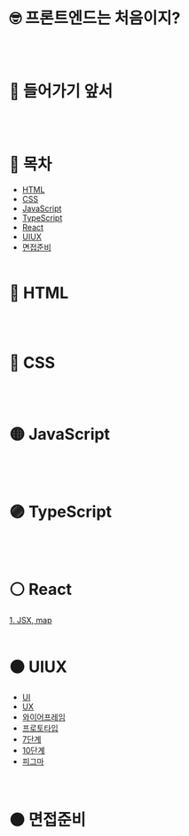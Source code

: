 # 🤓 프론트엔드는 처음이지?


<br/> <br/>
# 🎉 들어가기 앞서


<br/> <br/>
# 📜 목차
* [HTML](https://github.com/wjdpwdn/Frontend-For-Beginner/blob/main/README.md#-html)
* [CSS](https://github.com/wjdpwdn/Frontend-For-Beginner/blob/main/README.md#-css)
* [JavaScript](https://github.com/wjdpwdn/Frontend-For-Beginner/blob/main/README.md#-javascript)
* [TypeScript](https://github.com/wjdpwdn/Frontend-For-Beginner/blob/main/README.md#-typescript)
* [React](https://github.com/wjdpwdn/Frontend-For-Beginner/blob/main/README.md#%EF%B8%8F-react)
* [UIUX](https://github.com/wjdpwdn/Frontend-For-Beginner/blob/main/README.md#%EF%B8%8F-uiux)
* [면접준비](https://github.com/wjdpwdn/Frontend-For-Beginner/blob/main/README.md#%EF%B8%8F-%EB%A9%B4%EC%A0%91%EC%A4%80%EB%B9%84)
<br/> <br/>

# 🔴 HTML

<br/> <br/>

# 🔵 CSS

<br/> <br/>

# 🟡 JavaScript

<br/> <br/>

# 🟣 TypeScript

<br/> <br/>

# ⚪️ React

[1. JSX, map](https://github.com/wjdpwdn/MyBlog#jsx-%EC%A0%95%EC%9D%98%EC%99%80-%EA%B7%9C%EC%B9%99)
<br/> <br/>

# ⚫️ UIUX
* [UI](https://github.com/wjdpwdn/TodayILeaned/blob/main/UIUX/UIUX.md#uxuser-experence)<br/>
* [UX](https://github.com/wjdpwdn/TodayILeaned/blob/main/UIUX/UIUX.md#uiuser-interface)<br/>
* [와이어프레임](https://github.com/wjdpwdn/FigmaStudyBasic#%EC%99%80%EC%9D%B4%EC%96%B4-%ED%94%84%EB%A0%88%EC%9E%84-%EC%A0%95%EC%A0%81)<br/>
* [프로토타입](https://github.com/wjdpwdn/FigmaStudyBasic#%ED%94%84%EB%A1%9C%ED%86%A0-%ED%83%80%EC%9E%85-%EB%8F%99%EC%A0%81)<br/>
* [7단계]()<br/>
* [10단계]()<br/>
* [피그마](https://github.com/wjdpwdn/FigmaStudyBasic#%ED%94%BC%EA%B7%B8%EB%A7%88-%EC%A7%B1%EC%9D%B4%EA%B5%AC%EB%A7%88)<br/>
<br/> <br/>

# ⚫️ 면접준비

<br/> <br/>
